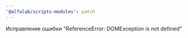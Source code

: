 ```yaml
---
'@alfalab/scripts-modules': patch
---
```


Исправление ошибки "ReferenceError: DOMException is not defined"
